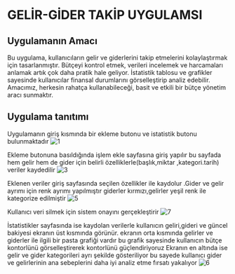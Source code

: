 # GELİR-GİDER TAKİP UYGULAMSI
## Uygulamanın Amacı
Bu uygulama, kullanıcıların gelir ve giderlerini takip etmelerini kolaylaştırmak için tasarlanmıştır. Bütçeyi kontrol etmek, verileri incelemek ve harcamaları anlamak artık çok daha pratik hale geliyor. İstatistik tablosu ve grafikler sayesinde kullanıcılar finansal durumlarını görselleştirip analiz edebilir. Amacımız, herkesin rahatça kullanabileceği, basit ve etkili bir bütçe yönetim aracı sunmaktır.

## Uygulama tanıtımı
Uygulamanın giriş kısmında bir ekleme butonu ve istatistik butonu bulunmaktadır
![1](https://github.com/user-attachments/assets/69ac1ddc-7ff3-45af-b464-9182312ddec2)

Ekleme butonuna basıldığında işlem ekle sayfasına giriş yapılır bu sayfada hem gelir
hem de gider için belirli özelliklerle(başlık,miktar ,kategori.tarih)
veriler kaydedilir
![3](https://github.com/user-attachments/assets/5723a8ec-3db5-427a-8d5e-25297757e743)

Eklenen veriler giriş sayfasında seçilen özellikler ile kaydolur .Gider ve gelir ayrımı için renk ayrımı yapılmıştır giderler kırmızı,gelirler yeşil renk ile kategorize edilmiştir
![5](https://github.com/user-attachments/assets/a38e1102-7f24-4f07-b51c-f2928aebe6f6)

Kullanıcı veri silmek için sistem onayını gerçekleştirir
![7](https://github.com/user-attachments/assets/b3909103-2d4a-4220-9321-8b07d37b1991)

İstatistikler sayfasında ise kaydolan verilerle kullanıcın geliri,gideri ve güncel bakiyesi ekranın üst kısmında görünür.
ekranın orta kısmında gelirler ve giderler ile ilgili bir pasta grafiği vardır bu grafik sayesinde kullanıcın bütçe kontorlünü 
görselleştirerek kontorlünü güçlendiriyoruz
Ekranın en altında ise gelir ve gider kategorileri ayrı şekilde gösteriliyor bu sayede kullanıcı gider ve gelirlerinin ana sebeplerini 
daha iyi analiz etme fırsatı yakalıyor
![6](https://github.com/user-attachments/assets/287a25e6-138f-4164-8c86-2d321449627d)
